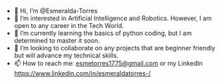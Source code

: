 - 👋 Hi, I’m @Esmeralda-Torres
- 👀 I’m interested in Artificial Intelligence and Robotics. However, I am open to any career in the Tech World. 
- 🌱 I’m currently learning the basics of python coding, but I am determined to master it soon.
- 💞️ I’m looking to collaborate on any projects that are beginner friendly but will advance my technical skills.
- 📫 How to reach me: esmetorres1775@gmail.com or my LinkedIn https://www.linkedin.com/in/esmeraldatorres-/ 

<!---
Esmeralda-Torres/Esmeralda-Torres is a ✨ special ✨ repository because its `README.md` (this file) appears on your GitHub profile.
You can click the Preview link to take a look at your changes.
--->
